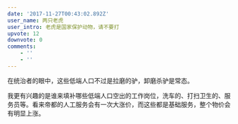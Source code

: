 ```yaml
---
date: '2017-11-27T00:43:02.892Z'
user_name: 两只老虎
user_intro: 老虎是国家保护动物，请不要打
upvote: 12
downvote: 0
comments:
    - ''
    - ''
---
```


在统治者的眼中，这些低端人口不过是拉磨的驴，卸磨杀驴是常态。

我更有兴趣的是谁来填补哪些低端人口空出的工作岗位，洗车的、打扫卫生的、服务员等。看来帝都的人工服务会有一次大涨价，而这些都是基础服务，整个物价会有明显上涨。
